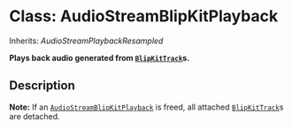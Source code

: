 # Class: AudioStreamBlipKitPlayback

Inherits: *AudioStreamPlaybackResampled*

**Plays back audio generated from [`BlipKitTrack`](BlipKitTrack.md)s.**

## Description

**Note:** If an [`AudioStreamBlipKitPlayback`](AudioStreamBlipKitPlayback.md) is freed, all attached [`BlipKitTrack`](BlipKitTrack.md)s are detached.

